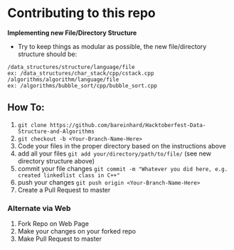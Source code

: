 # Contributing to this repo
**Implementing new File/Directory Structure**
* Try to keep things as modular as possible, the new file/directory structure should be: 
```
/data_structures/structure/language/file
ex: /data_structures/char_stack/cpp/cstack.cpp
/algorithms/algorithm/language/file
ex: /algorithms/bubble_sort/cpp/bubble_sort.cpp
```

## How To:

1. `git clone https://github.com/bareinhard/Hacktoberfest-Data-Structure-and-Algorithms`
2. `git checkout -b <Your-Branch-Name-Here>`
3. Code your files in the proper directory based on the instructions above
4. add all your files `git add your/directory/path/to/file/` (see new directory structure above)
5. commit your file changes `git commit -m "Whatever you did here, e.g. created linkedlist class in C++"`
6. push your changes `git push origin <Your-Branch-Name-Here>`
7. Create a Pull Request to master

### Alternate via Web

1. Fork Repo on Web Page
2. Make your changes on your forked repo
3. Make Pull Request to master
